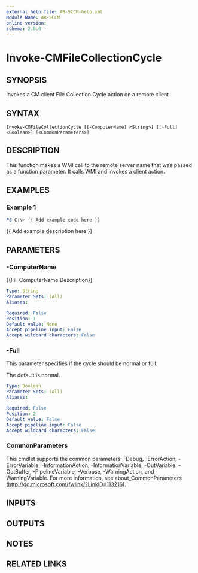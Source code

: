 ```yaml
---
external help file: AB-SCCM-help.xml
Module Name: AB-SCCM
online version:
schema: 2.0.0
---
```


# Invoke-CMFileCollectionCycle

## SYNOPSIS
Invokes a CM client File Collection Cycle action on a remote client

## SYNTAX

```
Invoke-CMFileCollectionCycle [[-ComputerName] <String>] [[-Full] <Boolean>] [<CommonParameters>]
```

## DESCRIPTION
This function makes a WMI call to the remote server name that was passed as a
function parameter. 
It calls WMI and invokes a client action.

## EXAMPLES

### Example 1
```powershell
PS C:\> {{ Add example code here }}
```

{{ Add example description here }}

## PARAMETERS

### -ComputerName
{{Fill ComputerName Description}}

```yaml
Type: String
Parameter Sets: (All)
Aliases:

Required: False
Position: 1
Default value: None
Accept pipeline input: False
Accept wildcard characters: False
```

### -Full
This parameter specifies if the cycle should be normal or full.
 
The default is normal.

```yaml
Type: Boolean
Parameter Sets: (All)
Aliases:

Required: False
Position: 2
Default value: False
Accept pipeline input: False
Accept wildcard characters: False
```

### CommonParameters
This cmdlet supports the common parameters: -Debug, -ErrorAction, -ErrorVariable, -InformationAction, -InformationVariable, -OutVariable, -OutBuffer, -PipelineVariable, -Verbose, -WarningAction, and -WarningVariable.
For more information, see about_CommonParameters (http://go.microsoft.com/fwlink/?LinkID=113216).

## INPUTS

## OUTPUTS

## NOTES

## RELATED LINKS
